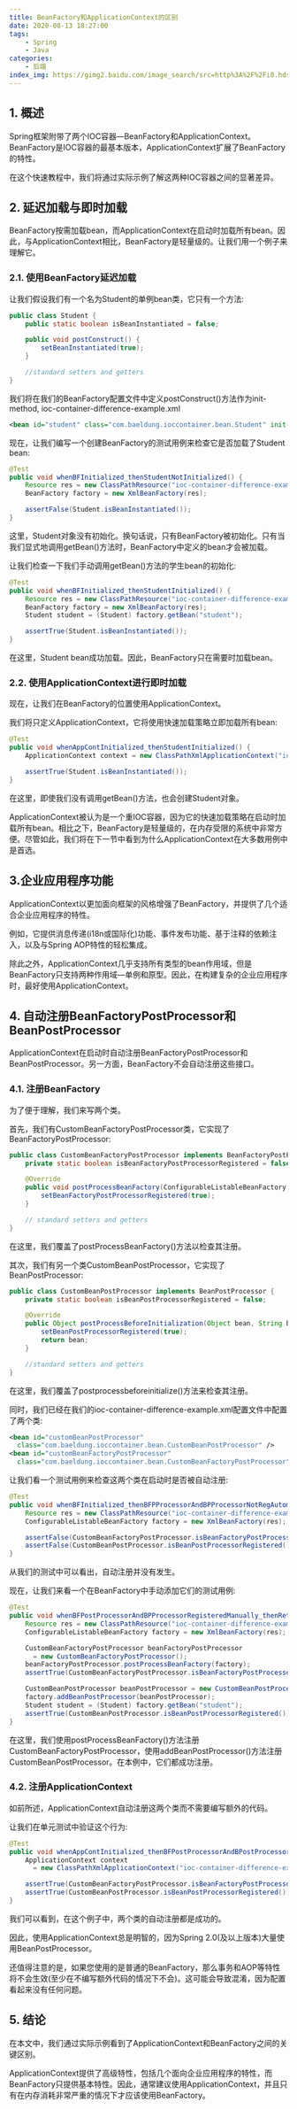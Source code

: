 ```yaml
---
title: BeanFactory和ApplicationContext的区别
date: 2020-08-13 18:27:00
tags:
    - Spring
    - Java
categories:
    - 后端
index_img: https://gimg2.baidu.com/image_search/src=http%3A%2F%2Fi0.hdslb.com%2Fbfs%2Farticle%2F1f2abd1d67247ad82eda8069cd73c61a189b7ad1.jpg&refer=http%3A%2F%2Fi0.hdslb.com&app=2002&size=f9999,10000&q=a80&n=0&g=0n&fmt=jpeg?sec=1632028951&t=4969344ee49ff8b1b313b3ceffe1c1d5
---
```


## 1. 概述

Spring框架附带了两个IOC容器—BeanFactory和ApplicationContext。BeanFactory是IOC容器的最基本版本，ApplicationContext扩展了BeanFactory的特性。

在这个快速教程中，我们将通过实际示例了解这两种IOC容器之间的显著差异。

## 2. 延迟加载与即时加载

BeanFactory按需加载bean，而ApplicationContext在启动时加载所有bean。因此，与ApplicationContext相比，BeanFactory是轻量级的。让我们用一个例子来理解它。

### 2.1. 使用BeanFactory延迟加载
让我们假设我们有一个名为Student的单例bean类，它只有一个方法:

```java
public class Student {
    public static boolean isBeanInstantiated = false;

    public void postConstruct() {
        setBeanInstantiated(true);
    }

    //standard setters and getters
}
```

我们将在我们的BeanFactory配置文件中定义postConstruct()方法作为init-method, ioc-container-difference-example.xml

```xml
<bean id="student" class="com.baeldung.ioccontainer.bean.Student" init-method="postConstruct"/>
```

现在，让我们编写一个创建BeanFactory的测试用例来检查它是否加载了Student bean:

```java
@Test
public void whenBFInitialized_thenStudentNotInitialized() {
    Resource res = new ClassPathResource("ioc-container-difference-example.xml");
    BeanFactory factory = new XmlBeanFactory(res);

    assertFalse(Student.isBeanInstantiated());
}
```

这里，Student对象没有初始化。换句话说，只有BeanFactory被初始化。只有当我们显式地调用getBean()方法时，BeanFactory中定义的bean才会被加载。

让我们检查一下我们手动调用getBean()方法的学生bean的初始化:

```java
@Test
public void whenBFInitialized_thenStudentInitialized() {
    Resource res = new ClassPathResource("ioc-container-difference-example.xml");
    BeanFactory factory = new XmlBeanFactory(res);
    Student student = (Student) factory.getBean("student");

    assertTrue(Student.isBeanInstantiated());
}
```

在这里，Student bean成功加载。因此，BeanFactory只在需要时加载bean。

### 2.2. 使用ApplicationContext进行即时加载

现在，让我们在BeanFactory的位置使用ApplicationContext。

我们将只定义ApplicationContext，它将使用快速加载策略立即加载所有bean:
```java
@Test
public void whenAppContInitialized_thenStudentInitialized() {
    ApplicationContext context = new ClassPathXmlApplicationContext("ioc-container-difference-example.xml");

    assertTrue(Student.isBeanInstantiated());
}
```

在这里，即使我们没有调用getBean()方法，也会创建Student对象。

ApplicationContext被认为是一个重IOC容器，因为它的快速加载策略在启动时加载所有bean。相比之下，BeanFactory是轻量级的，在内存受限的系统中非常方便。尽管如此，我们将在下一节中看到为什么ApplicationContext在大多数用例中是首选。

## 3.企业应用程序功能

ApplicationContext以更加面向框架的风格增强了BeanFactory，并提供了几个适合企业应用程序的特性。

例如，它提供消息传递(i18n或国际化)功能、事件发布功能、基于注释的依赖注入，以及与Spring AOP特性的轻松集成。

除此之外，ApplicationContext几乎支持所有类型的bean作用域，但是BeanFactory只支持两种作用域—单例和原型。因此，在构建复杂的企业应用程序时，最好使用ApplicationContext。

## 4. 自动注册BeanFactoryPostProcessor和BeanPostProcessor
ApplicationContext在启动时自动注册BeanFactoryPostProcessor和BeanPostProcessor。另一方面，BeanFactory不会自动注册这些接口。

### 4.1. 注册BeanFactory

为了便于理解，我们来写两个类。

首先，我们有CustomBeanFactoryPostProcessor类，它实现了BeanFactoryPostProcessor:

```java
public class CustomBeanFactoryPostProcessor implements BeanFactoryPostProcessor {
    private static boolean isBeanFactoryPostProcessorRegistered = false;

    @Override
    public void postProcessBeanFactory(ConfigurableListableBeanFactory beanFactory){
        setBeanFactoryPostProcessorRegistered(true);
    }

    // standard setters and getters
}
```

在这里，我们覆盖了postProcessBeanFactory()方法以检查其注册。

其次，我们有另一个类CustomBeanPostProcessor，它实现了BeanPostProcessor:
```java
public class CustomBeanPostProcessor implements BeanPostProcessor {
    private static boolean isBeanPostProcessorRegistered = false;

    @Override
    public Object postProcessBeforeInitialization(Object bean, String beanName){
        setBeanPostProcessorRegistered(true);
        return bean;
    }

    //standard setters and getters
}
```

在这里，我们覆盖了postprocessbeforeinitialize()方法来检查其注册。

同时，我们已经在我们的ioc-container-difference-example.xml配置文件中配置了两个类:

```xml
<bean id="customBeanPostProcessor"
  class="com.baeldung.ioccontainer.bean.CustomBeanPostProcessor" />
<bean id="customBeanFactoryPostProcessor"
  class="com.baeldung.ioccontainer.bean.CustomBeanFactoryPostProcessor" />
```

让我们看一个测试用例来检查这两个类在启动时是否被自动注册:

```java
@Test
public void whenBFInitialized_thenBFPProcessorAndBPProcessorNotRegAutomatically() {
    Resource res = new ClassPathResource("ioc-container-difference-example.xml");
    ConfigurableListableBeanFactory factory = new XmlBeanFactory(res);

    assertFalse(CustomBeanFactoryPostProcessor.isBeanFactoryPostProcessorRegistered());
    assertFalse(CustomBeanPostProcessor.isBeanPostProcessorRegistered());
}
```

从我们的测试中可以看出，自动注册并没有发生。

现在，让我们来看一个在BeanFactory中手动添加它们的测试用例:

```java
@Test
public void whenBFPostProcessorAndBPProcessorRegisteredManually_thenReturnTrue() {
    Resource res = new ClassPathResource("ioc-container-difference-example.xml");
    ConfigurableListableBeanFactory factory = new XmlBeanFactory(res);

    CustomBeanFactoryPostProcessor beanFactoryPostProcessor
      = new CustomBeanFactoryPostProcessor();
    beanFactoryPostProcessor.postProcessBeanFactory(factory);
    assertTrue(CustomBeanFactoryPostProcessor.isBeanFactoryPostProcessorRegistered());

    CustomBeanPostProcessor beanPostProcessor = new CustomBeanPostProcessor();
    factory.addBeanPostProcessor(beanPostProcessor);
    Student student = (Student) factory.getBean("student");
    assertTrue(CustomBeanPostProcessor.isBeanPostProcessorRegistered());
}
```
在这里，我们使用postProcessBeanFactory()方法注册CustomBeanFactoryPostProcessor，使用addBeanPostProcessor()方法注册CustomBeanPostProcessor。在本例中，它们都成功注册。

### 4.2. 注册ApplicationContext
如前所述，ApplicationContext自动注册这两个类而不需要编写额外的代码。

让我们在单元测试中验证这个行为:

```java
@Test
public void whenAppContInitialized_thenBFPostProcessorAndBPostProcessorRegisteredAutomatically() {
    ApplicationContext context
      = new ClassPathXmlApplicationContext("ioc-container-difference-example.xml");

    assertTrue(CustomBeanFactoryPostProcessor.isBeanFactoryPostProcessorRegistered());
    assertTrue(CustomBeanPostProcessor.isBeanPostProcessorRegistered());
}
```

我们可以看到，在这个例子中，两个类的自动注册都是成功的。

因此，使用ApplicationContext总是明智的，因为Spring 2.0(及以上版本)大量使用BeanPostProcessor。

还值得注意的是，如果您使用的是普通的BeanFactory，那么事务和AOP等特性将不会生效(至少在不编写额外代码的情况下不会)。这可能会导致混淆，因为配置看起来没有任何问题。

## 5. 结论
在本文中，我们通过实际示例看到了ApplicationContext和BeanFactory之间的关键区别。

ApplicationContext提供了高级特性，包括几个面向企业应用程序的特性，而BeanFactory只提供基本特性。因此，通常建议使用ApplicationContext，并且只有在内存消耗非常严重的情况下才应该使用BeanFactory。
